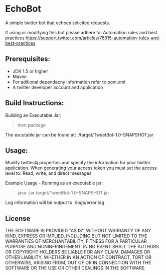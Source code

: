 EchoBot
=======

A simple twitter bot that echoes solicited requests.

If using or modifying this bot please adhere to: Automation rules and best practices
https://support.twitter.com/articles/76915-automation-rules-and-best-practices

Prerequisites:
-------------------------

* JDK 1.5 or higher
* Maven
* For aditional dependecny information refer to pom.xml
* A twitter developer account and application

Build Instructions:
-------------------------

Building an Executable Jar:
> mvn package

The excutable jar can be found at: ./target/TweetBot-1.0-SNAPSHOT.jar

Usage:
-------------------------

Modify twitter4j.properties and specify the information for your twitter application.
When generating your access token you must set the access level to: Read, write, and direct messages 

Example Usage - Running as an executable jar:

> java -jar target/TweetBot-1.0-SNAPSHOT.jar

Log information will be output to ./logs/error.log


License
-------------------------
THE SOFTWARE IS PROVIDED "AS IS", WITHOUT WARRANTY OF ANY KIND, EXPRESS OR IMPLIED, INCLUDING BUT NOT LIMITED TO THE WARRANTIES OF MERCHANTABILITY, FITNESS FOR A PARTICULAR PURPOSE AND NONINFRINGEMENT. IN NO EVENT SHALL THE AUTHORS OR COPYRIGHT HOLDERS BE LIABLE FOR ANY CLAIM, DAMAGES OR OTHER LIABILITY, WHETHER IN AN ACTION OF CONTRACT, TORT OR OTHERWISE, ARISING FROM, OUT OF OR IN CONNECTION WITH THE SOFTWARE OR THE USE OR OTHER DEALINGS IN THE SOFTWARE.